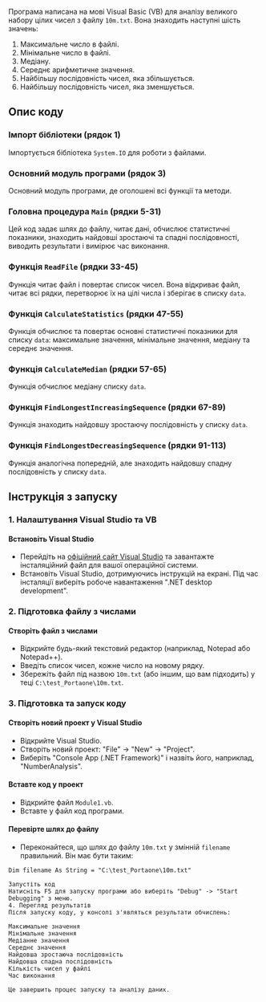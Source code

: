 Програма написана на мові Visual Basic (VB) для аналізу великого набору цілих чисел з файлу `10m.txt`. Вона знаходить наступні шість значень:

1. Максимальне число в файлі.
2. Мінімальне число в файлі.
3. Медіану.
4. Середнє арифметичне значення.
5. Найбільшу послідовність чисел, яка збільшується.
6. Найбільшу послідовність чисел, яка зменшується.

## Опис коду

### Імпорт бібліотеки (рядок 1)
Імпортується бібліотека `System.IO` для роботи з файлами.

### Основний модуль програми (рядок 3)
Основний модуль програми, де оголошені всі функції та методи.

### Головна процедура `Main` (рядки 5-31)
Цей код задає шлях до файлу, читає дані, обчислює статистичні показники, знаходить найдовші зростаючі та спадні послідовності, виводить результати і вимірює час виконання.

### Функція `ReadFile` (рядки 33-45)
Функція читає файл і повертає список чисел. Вона відкриває файл, читає всі рядки, перетворює їх на цілі числа і зберігає в списку `data`.

### Функція `CalculateStatistics` (рядки 47-55)
Функція обчислює та повертає основні статистичні показники для списку `data`: максимальне значення, мінімальне значення, медіану та середнє значення.

### Функція `CalculateMedian` (рядки 57-65)
Функція обчислює медіану списку `data`.

### Функція `FindLongestIncreasingSequence` (рядки 67-89)
Функція знаходить найдовшу зростаючу послідовність у списку `data`.

### Функція `FindLongestDecreasingSequence` (рядки 91-113)
Функція аналогічна попередній, але знаходить найдовшу спадну послідовність у списку `data`.

## Інструкція з запуску

### 1. Налаштування Visual Studio та VB
#### Встановіть Visual Studio
- Перейдіть на [офіційний сайт Visual Studio](https://visualstudio.microsoft.com/) та завантажте інсталяційний файл для вашої операційної системи.
- Встановіть Visual Studio, дотримуючись інструкцій на екрані. Під час інсталяції виберіть робоче навантаження ".NET desktop development".

### 2. Підготовка файлу з числами
#### Створіть файл з числами
- Відкрийте будь-який текстовий редактор (наприклад, Notepad або Notepad++).
- Введіть список чисел, кожне число на новому рядку.
- Збережіть файл під назвою `10m.txt` (або іншим, що вам підходить) у теці `C:\test_Portaone\10m.txt`.

### 3. Підготовка та запуск коду
#### Створіть новий проект у Visual Studio
- Відкрийте Visual Studio.
- Створіть новий проект: "File" -> "New" -> "Project".
- Виберіть "Console App (.NET Framework)" і назвіть його, наприклад, "NumberAnalysis".

#### Вставте код у проект
- Відкрийте файл `Module1.vb`.
- Вставте у файл код програми.

#### Перевірте шлях до файлу
- Переконайтеся, що шлях до файлу `10m.txt` у змінній `filename` правильний. Він має бути таким:
```vbnet
Dim filename As String = "C:\test_Portaone\10m.txt"

Запустіть код
Натисніть F5 для запуску програми або виберіть "Debug" -> "Start Debugging" з меню.
4. Перегляд результатів
Після запуску коду, у консолі з'являться результати обчислень:

Максимальне значення
Мінімальне значення
Медіанне значення
Середнє значення
Найдовша зростаюча послідовність
Найдовша спадна послідовність
Кількість чисел у файлі
Час виконання

Це завершить процес запуску та аналізу даних.
